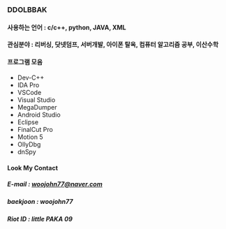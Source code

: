 ### DDOLBBAK

#### 사용하는 언어 : c/c++, python, JAVA, XML

#### 관심분야 : 리버싱, 닷넷덤프, 서버개발, 아이폰 탈옥, 컴퓨터 알고리즘 공부, 이산수학

#### 프로그램 모음

 * Dev-C++
 * IDA Pro
 * VSCode
 * Visual Studio
 * MegaDumper
 * Android Studio
 * Eclipse
 * FinalCut Pro
 * Motion 5
 * OllyDbg
 * dnSpy

#### Look My Contact

##### E-mail : woojohn77@naver.com

##### baekjoon : woojohn77

##### Riot ID : little PAKA 09

